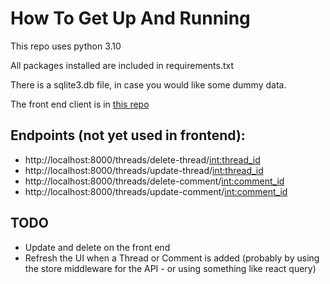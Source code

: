 # How To Get Up And Running

This repo uses python 3.10

All packages installed are included in requirements.txt

There is a sqlite3.db file, in case you would like some dummy data.

The front end client is in [this repo](https://github.com/DewofyourYouth/forum-client)

## Endpoints (not yet used in frontend):

* http://localhost:8000/threads/delete-thread/<int:thread_id>
* http://localhost:8000/threads/update-thread/<int:thread_id>
* http://localhost:8000/threads/delete-comment/<int:comment_id>
* http://localhost:8000/threads/update-comment/<int:comment_id>

## TODO

* Update and delete on the front end
* Refresh the UI when a Thread or Comment is added (probably by using the store middleware for the API - or using something like react query)